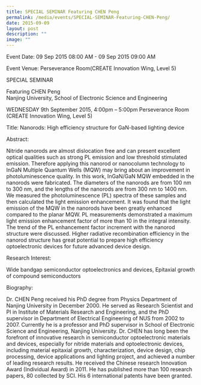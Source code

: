 ```yaml
---
title: SPECIAL SEMINAR Featuring CHEN Peng
permalink: /media/events/SPECIAL-SEMINAR-Featuring-CHEN-Peng/
date: 2015-09-09
layout: post
description: ""
image: ""
---
```

Event Date: 09 Sep 2015 08:00 AM - 09 Sep 2015 09:00 AM

Event Venue: Perseverance Room(CREATE Innovation Wing, Level 5)

SPECIAL SEMINAR  

Featuring CHEN Peng  
Nanjing University, School of Electronic Science and Engineering

WEDNESDAY 9th September 2015, 4:00pm – 5:00pm Perseverance Room  
(CREATE Innovation Wing, Level 5)

Title: Nanorods: High efficiency structure for GaN-based lighting device

Abstract:

Nitride nanorods are almost dislocation free and can present excellent optical qualities such as strong PL emission and low threshold stimulated emission. Therefore applying this nanorod or nanocolumn technology to InGaN Multiple Quantum Wells (MQW) may bring about an improvement in photoluminescence quality. In this work, InGaN/GaN MQW embedded in the nanorods were fabricated. The diameters of the nanorods are from 100 nm to 300 nm, and the lengths of the nanorods are from 300 nm to 1400 nm. We measured the photoluminescence (PL) spectra of these samples and then calculated the light emission enhancement. It was found that the light emission of the MQW in the nanorods have been greatly enhanced compared to the planar MQW. PL measurements demonstrated a maximum light emission enhancement factor of more than 10 in the integral intensity. The trend of the PL enhancement factor increment with the nanorod structure were discussed. Higher radiative recombination efficiency in the nanorod structure has great potential to prepare high efficiency optoelectronic devices for future advanced device design.

Research Interest:

Wide bandgap semiconductor optoelectronics and devices, Epitaxial growth of compound semiconductors

Biography:

Dr. CHEN Peng received his PhD degree from Physics Department of Nanjing University in December 2000. He served as Research Scientist and PI in Institute of Materials Research and Engineering, and the PhD supervisor in Department of Electrical Engineering of NUS from 2002 to 2007. Currently he is a professor and PhD supervisor in School of Electronic Science and Engineering, Nanjing University. Dr. CHEN has long been the forefront of innovative research in semiconductor optoelectronic materials and devices, especially for nitride materials and optoelectronic devices, including material epitaxial growth, characterization, device design, chip processing, device applications and lighting project, and achieved a number of leading research results. He received the Chinese research Innovation Award (Individual Award) in 2011. He has published more than 100 research papers, 80 collected by SCI. His 6 international patents have been granted.